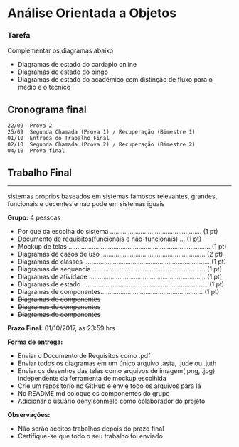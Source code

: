# Análise Orientada a Objetos 

### Tarefa
Complementar os diagramas abaixo
* Diagramas de estado do cardapio online
* Diagramas de estado do bingo
* Diagramas de estado do acadêmico com distinção de fluxo para o médio e o técnico 


## Cronograma final

    22/09  Prova 2
    25/09  Segunda Chamada (Prova 1) / Recuperação (Bimestre 1) 
    01/10  Entrega do Trabalho Final
    02/10  Segunda Chamada (Prova 2) / Recuperação (Bimestre 2)
    04/10  Prova final 

## Trabalho Final
----

sistemas proprios baseados em sistemas famosos relevantes, grandes, funcionais e decentes e nao pode em sistemas iguais

**Grupo:** 4 pessoas

* Por que da escolha do sistema ................................................... (1 pt)
* Documento de requisitos(funcionais e não-funcionais) ... (1 pt)
* Mockup de telas ............................................................................... (1 pt)
* Diagramas de casos de uso .......................................................... (2 pt)
* Diagramas de classes ...................................................................... (1 pt)
* Diagramas de sequencia ............................................................... (1 pt)
* Diagramas de atividade ................................................................. (1 pt)
* Diagramas de estado ...................................................................... (1 pt)
* Diagramas de componentes......................................................... (1 pt)
* ~~Diagramas de componentes~~
* ~~Diagramas de componentes~~
* ~~Diagramas de componentes~~

**Prazo Final:** 01/10/2017, às 23:59 hrs

**Forma de entrega:**
* Enviar o Documento de Requisitos como .pdf
* Enviar todos os diagramas em um único arquivo .asta, .jude ou .juth
* Enviar os desenhos das telas como arquivos de imagem(.png, .jpg) independente da ferramenta de mockup escolhida
* Crie um repositório no GitHub e envie todo os arquivos para lá
* No README.md coloque os componentes do grupo
* Adicionar o usuário denylsonmelo como colaborador do projeto

**Observações:**
* Não serão aceitos trabalhos depois do prazo final
* Certifique-se que todo o seu trabalho foi enviado
